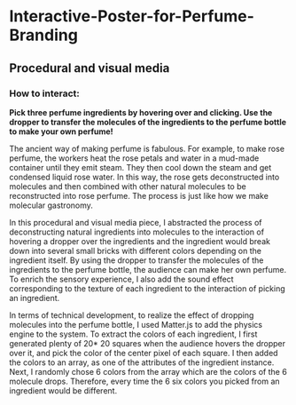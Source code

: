 # Interactive-Poster-for-Perfume-Branding
## Procedural and visual media

### How to interact:

**Pick three perfume ingredients by hovering over and clicking. Use the dropper to transfer the molecules of the ingredients to the perfume bottle to make your own perfume!**


The ancient way of making perfume is fabulous. For example, to make rose perfume, the workers heat the rose petals and water in a mud-made container until they emit steam. They then cool down the steam and get condensed liquid rose water. In this way, the rose gets deconstructed into molecules and then combined with other natural molecules to be reconstructed into rose perfume. The process is just like how we make molecular gastronomy.

In this procedural and visual media piece, I abstracted the process of deconstructing natural ingredients into molecules to the interaction of hovering a dropper over the ingredients and the ingredient would break down into several small bricks with different colors depending on the ingredient itself. By using the dropper to transfer the molecules of the ingredients to the perfume bottle, the audience can make her own perfume. To enrich the sensory experience, I also add the sound effect corresponding to the texture of each ingredient to the interaction of picking an ingredient.

In terms of technical development, to realize the effect of dropping molecules into the perfume bottle, I used Matter.js to add the physics engine to the system. To extract the colors of each ingredient, I first generated plenty of 20* 20 squares when the audience hovers the dropper over it, and pick the color of the center pixel of each square. I then added the colors to an array, as one of the attributes of the ingredient instance. Next, I randomly chose 6 colors from the array which are the colors of the 6 molecule drops. Therefore, every time the 6 six colors you picked from an ingredient would be different.
